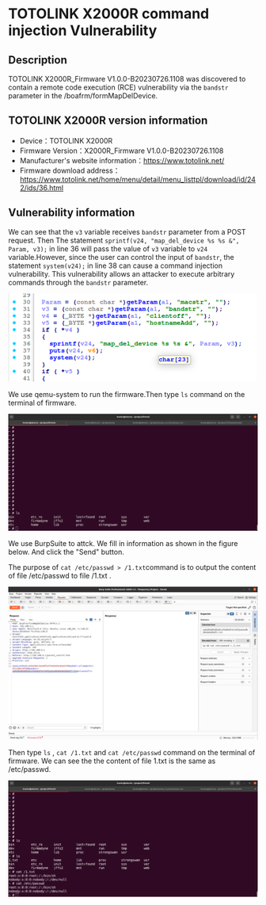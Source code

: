 # TOTOLINK X2000R command injection Vulnerability 
## Description

TOTOLINK X2000R_Firmware V1.0.0-B20230726.1108 was discovered to contain a remote code execution (RCE) vulnerability via the `bandstr` parameter in the /boafrm/formMapDelDevice. 

## TOTOLINK X2000R version information

- Device：TOTOLINK X2000R
- Firmware Version：X2000R_Firmware V1.0.0-B20230726.1108
- Manufacturer's website information：https://www.totolink.net/ 
- Firmware download address：https://www.totolink.net/home/menu/detail/menu_listtpl/download/id/242/ids/36.html

## Vulnerability information

We can see that the  `v3` variable receives `bandstr` parameter from a POST request. Then The statement `sprintf(v24, "map_del_device %s %s &", Param, v3);` in line 36 will pass the value of `v3` variable to `v24` variable.However, since the user can control the input of `bandstr`, the statement `system(v24);` in line 38 can cause a command injection vulnerability. This vulnerability allows an attacker to execute arbitrary commands through the `bandstr` parameter.

![1.png](imgs/1.png)

We use qemu-system to run the firmware.Then type `ls` command on the terminal of firmware.

![2.png](imgs/2.png)

We use BurpSuite to attck. We fill in information as shown in the figure below. And click the "Send" button. 

The purpose of `cat /etc/passwd > /1.txt`command is to output the content of file /etc/passwd to file /1.txt .

![3.png](imgs/3.png)

Then type `ls` , `cat /1.txt` and `cat /etc/passwd` command on the terminal of firmware. We can see the the content of file 1.txt is the same as /etc/passwd.

![4.png](imgs/4.png)

